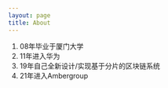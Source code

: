 ```yaml
---
layout: page
title: About
---
```


1. 08年毕业于厦门大学
2. 11年进入华为
3. 19年自己全新设计/实现基于分片的区块链系统
4. 21年进入Ambergroup
